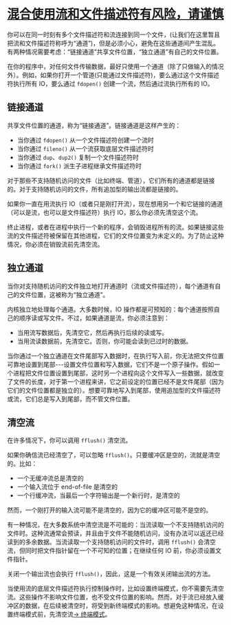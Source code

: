 # [混合使用流和文件描述符有风险，请谨慎](https://www.gnu.org/software/libc/manual/html_node/Stream_002fDescriptor-Precautions.html#Stream_002fDescriptor-Precautions)

你可以在同一时刻有多个文件描述符和流连接到同一个文件，(让我们在这里暂且把流和文件描述符称呼为“通道”)，但是必须小心，避免在这些通道间产生混乱。有两种情况需要考虑：“链接通道”共享文件位置，“独立通道”有自己的文件位置。

在你的程序中，对任何文件传输数据，最好只使用一个通道（除了只做输入的情况外）。例如，如果你打开一个管道(只能通过文件描述符)，要么通过这个文件描述符执行所有 IO，要么通过 `fdopen()` 创建一个流，然后通过流执行所有的 IO。

## 链接通道

共享文件位置的通道，称为“链接通道”。链接通道是这样产生的：

* 当你通过 `fdopen()` 从一个文件描述符创建一个流时
* 当你通过 `fileno()` 从一个流获取底层文件描述符时
* 当你通过 `dup`、`dup2()` 复制一个文件描述符时
* 当你通过 `fork()` 派生子进程继承文件描述符时

对于那些不支持随机访问的文件（比如终端、管道），它们所有的通道都是链接的。对于支持随机访问的文件，所有追加型的输出流都是链接的。

如果你一直在用流执行 IO（或者只是刚打开流），现在想用另一个和它链接的通道（可以是流，也可以是文件描述符）执行 IO，那么你必须先清空这个流。

终止进程，或者在进程中执行一个新的程序，会销毁进程所有的流。如果链接这些流的文件描述符被保留在其他进程，它们的文件位置变为未定义的。为了防止这种情况，你必须在销毁流前先清空流。

## 独立通道

当你对支持随机访问的文件独立地打开通道时（流或文件描述符），每个通道有自己的文件位置，这被称为“独立通道”。

内核独立地处理每个通道。大多数时候，IO 操作都是可预知的：每个通道按照自己的顺序读或写文件。不过，如果通道是流，你必须注意到：

* 当用流写数据后，先清空它，然后再执行后续的读或写。
* 当用流读数据前，先清空它。否则，你可能会读到已过时的数据。

当你通过一个独立通道在文件尾部写入数据时，在执行写入前，你无法把文件位置可靠地设置到尾部---设置文件位置和写入数据，它们不是一个原子操作。假如一个进程把文件位置设置到尾部，这时另一个进程向这个文件写入一些数据，就改变了文件的长度，对于第一个进程来讲，它之前设定的位置已经不是文件尾部（因为它们的文件位置都是独立的）。想要可靠地写入到尾部，使用追加型的文件描述符或流，它们总是写入到尾部，而不管文件位置。

## 清空流

在许多情况下，你可以调用 `fflush()` 清空流。

如果你确信流已经清空了，可以忽略 `fflush()`。只要缓冲区是空的，流就是清空的。比如：

* 一个无缓冲流总是清空的
* 一个输入流位于 end-of-file 是清空的
* 一个行缓冲流，当最后一个字符输出是一个新行时，是清空的

然而，一个刚打开的输入流可能不是清空的，因为它的缓冲区可能不是空的。

有一种情况，在大多数系统中清空流是不可能的：当流读取一个不支持随机访问的文件时。这种流通常会预读，并且由于文件不能随机访问，没有办法可以返还已经读到的多余数据。当流读取一个支持随机访问的文件时，调用 `fflush()` 会清空流，但同时把文件指针留在一个不可知的位置；在继续任何 IO 前，你必须设置文件指针。

关闭一个输出流也会执行 `fflush()`，因此，这是一个有效关闭输出流的方法。

当使用流的底层文件描述符执行控制操作时，比如设置终端模式，你不需要先清空流。这些操作不影响文件位置，也不受文件位置的影响。然而，对于流已经放入缓冲区的数据，在后续被清空时，将受到新终端模式的影响。想避免这种情况，在设置终端模式前，先清空流[→ 终端模式]()。